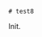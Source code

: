                                                                                                                                                                                                                                                                                                                             # test8

Init.
